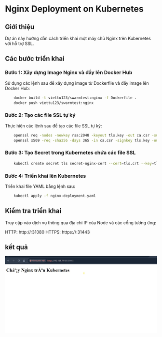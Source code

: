 # Nginx Deployment on Kubernetes

## Giới thiệu
Dự án này hướng dẫn cách triển khai một máy chủ Nginx trên Kubernetes với hỗ trợ SSL.

## Các bước triển khai

### Bước 1: Xây dựng Image Nginx và đẩy lên Docker Hub
Sử dụng các lệnh sau để xây dựng image từ Dockerfile và đẩy image lên Docker Hub:
```bash
    docker build -t viettu123/swarmtest:nginx -f Dockerfile .
    docker push viettu123/swarmtest:nginx
```

### Bước 2: Tạo các file SSL tự ký
Thực hiện các lệnh sau để tạo các file SSL tự ký:
```bash
    openssl req -nodes -newkey rsa:2048 -keyout tls.key -out ca.csr -subj "/CN=viettu.net"
    openssl x509 -req -sha256 -days 365 -in ca.csr -signkey tls.key -out tls.crt
```

### Bước 3: Tạo  Secret trong Kubernetes chứa các file SSL
```bash
    kubectl create secret tls secret-nginx-cert --cert=tls.crt --key=tls.key
```

### Bước 4: Triển khai lên Kubernetes
Triển khai file YAML bằng lệnh sau:
```bash
    kubectl apply -f nginx-deployment.yaml
```

## Kiểm tra triển khai
Truy cập vào dịch vụ thông qua địa chỉ IP của Node và các cổng tương ứng:

HTTP: http://<Node-IP>:31080
HTTPS: https://<Node-IP>:31443

## kết quả
![Mô tả ảnh](https://github.com/VIET-TU/images/blob/main/Screenshot%202024-07-29%20174638.jpg)
